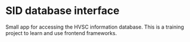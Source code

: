 # SID database interface
Small app for accessing the HVSC information database.
This is a training project to learn and use frontend frameworks.